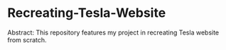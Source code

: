 # Recreating-Tesla-Website

Abstract: This repository features my project in recreating Tesla website from scratch.
